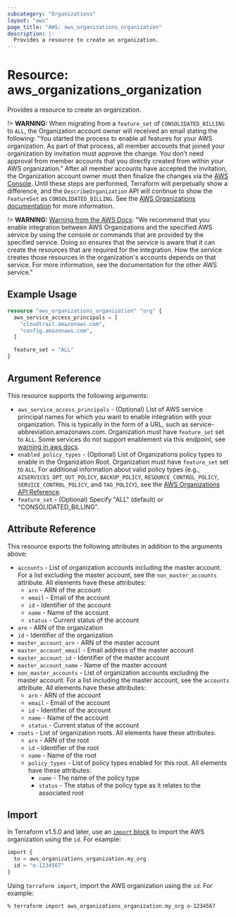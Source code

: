 ```yaml
---
subcategory: "Organizations"
layout: "aws"
page_title: "AWS: aws_organizations_organization"
description: |-
  Provides a resource to create an organization.
---
```


# Resource: aws_organizations_organization

Provides a resource to create an organization.

!> **WARNING:** When migrating from a `feature_set` of `CONSOLIDATED_BILLING` to `ALL`, the Organization account owner will received an email stating the following: "You started the process to enable all features for your AWS organization. As part of that process, all member accounts that joined your organization by invitation must approve the change. You don’t need approval from member accounts that you directly created from within your AWS organization." After all member accounts have accepted the invitation, the Organization account owner must then finalize the changes via the [AWS Console](https://console.aws.amazon.com/organizations/home#/organization/settings/migration-progress). Until these steps are performed, Terraform will perpetually show a difference, and the `DescribeOrganization` API will continue to show the `FeatureSet` as `CONSOLIDATED_BILLING`. See the [AWS Organizations documentation](https://docs.aws.amazon.com/organizations/latest/userguide/orgs_manage_org_support-all-features.html) for more information.

!> **WARNING:** [Warning from the AWS Docs](https://docs.aws.amazon.com/organizations/latest/APIReference/API_EnableAWSServiceAccess.html): "We recommend that you enable integration between AWS Organizations and the specified AWS service by using the console or commands that are provided by the specified service. Doing so ensures that the service is aware that it can create the resources that are required for the integration. How the service creates those resources in the organization's accounts depends on that service. For more information, see the documentation for the other AWS service."

## Example Usage

```terraform
resource "aws_organizations_organization" "org" {
  aws_service_access_principals = [
    "cloudtrail.amazonaws.com",
    "config.amazonaws.com",
  ]

  feature_set = "ALL"
}
```

## Argument Reference

This resource supports the following arguments:

* `aws_service_access_principals` - (Optional) List of AWS service principal names for which you want to enable integration with your organization. This is typically in the form of a URL, such as service-abbreviation.amazonaws.com. Organization must have `feature_set` set to `ALL`. Some services do not support enablement via this endpoint, see [warning in aws docs](https://docs.aws.amazon.com/organizations/latest/APIReference/API_EnableAWSServiceAccess.html).
* `enabled_policy_types` - (Optional) List of Organizations policy types to enable in the Organization Root. Organization must have `feature_set` set to `ALL`. For additional information about valid policy types (e.g., `AISERVICES_OPT_OUT_POLICY`, `BACKUP_POLICY`, `RESOURCE_CONTROL_POLICY`, `SERVICE_CONTROL_POLICY`, and `TAG_POLICY`), see the [AWS Organizations API Reference](https://docs.aws.amazon.com/organizations/latest/APIReference/API_EnablePolicyType.html).
* `feature_set` - (Optional) Specify "ALL" (default) or "CONSOLIDATED_BILLING".

## Attribute Reference

This resource exports the following attributes in addition to the arguments above:

* `accounts` - List of organization accounts including the master account. For a list excluding the master account, see the `non_master_accounts` attribute. All elements have these attributes:
    * `arn` - ARN of the account
    * `email` - Email of the account
    * `id` - Identifier of the account
    * `name` - Name of the account
    * `status` - Current status of the account
* `arn` - ARN of the organization
* `id` - Identifier of the organization
* `master_account_arn` - ARN of the master account
* `master_account_email` - Email address of the master account
* `master_account_id` - Identifier of the master account
* `master_account_name` - Name of the master account
* `non_master_accounts` - List of organization accounts excluding the master account. For a list including the master account, see the `accounts` attribute. All elements have these attributes:
    * `arn` - ARN of the account
    * `email` - Email of the account
    * `id` - Identifier of the account
    * `name` - Name of the account
    * `status` - Current status of the account
* `roots` - List of organization roots. All elements have these attributes:
    * `arn` - ARN of the root
    * `id` - Identifier of the root
    * `name` - Name of the root
    * `policy_types` - List of policy types enabled for this root. All elements have these attributes:
        * `name` - The name of the policy type
        * `status` - The status of the policy type as it relates to the associated root

## Import

In Terraform v1.5.0 and later, use an [`import` block](https://developer.hashicorp.com/terraform/language/import) to import the AWS organization using the `id`. For example:

```terraform
import {
  to = aws_organizations_organization.my_org
  id = "o-1234567"
}
```

Using `terraform import`, import the AWS organization using the `id`. For example:

```console
% terraform import aws_organizations_organization.my_org o-1234567
```
